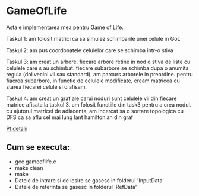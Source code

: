 # GameOfLife

Asta e implementarea mea pentru Game of Life. 

Taskul 1: am folosit matrici ca sa simulez schimbarile unei celule in GoL

Taskul 2: am pus coordonatele celulelor care se schimba intr-o stiva 

Taskul 3: am creat un arbore. fiecare arbore retine in nod o stiva de liste cu celulele care s au schimbat. fiecare subarbore se schimba dupa o anumita regula (doi vecini vii sau standard). am parcurs arborele in preordine. pentru fiacrea subarbore, in functie de celulele modificate, cream matricea cu starea fiecarei celule si o afisam.

Taskul 4: am creat un graf ale carui noduri sunt celulele vii din fiecare matrice afisata la taskul 3. am folosit functiile din task3 pentru a crea nodul. cu ajutorul matricei de adiacenta, am incercat sa o sortare topologica cu DFS ca sa aflu cel mai lung lant hamiltonian din graf

[Pt detalii](https://site-pa.netlify.app/proiecte/game_of_life/) 

## Cum se executa: 
- gcc gameoflife.c
- make clean
- make
- Datele de intrare si de iesire se gasesc in folderul 'InputData'
- Datele de referinta se gasesc in folderul 'RefData'




